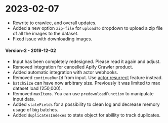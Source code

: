 # 2023-02-07

- Rewrite to crawlee, and overall updates.
- Added a new option `zip-file` for `uploadTo` dropdown to upload a zip file of all the images to the dataset.
- Fixed issue with downloading images.

#### Version-2 - 2019-12-02
- Input has been completely redesigned. Please read it again and adjust.
- Removed integration for cancelled Apify Crawler product.
- Added automatic integration with actor webhooks.
- Removed `continueRunId` from input. Use [actor resurrect](https://apify.com/docs/actor#run-resurrect) feature instead.
- `batchSize` can have now arbitrary size. Previously it was limited to max dataset load (250,000).
- Removed `maxItems`. You can use `predownloadFunction` to manipulate input data.
- Added `stateFields` for a possibility to clean log and decrease memory usage of big batches.
- Added `duplicatesIndexes` to state object for abillity to track duplicates.
